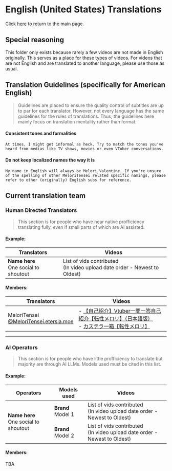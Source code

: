 # English (United States) Translations

Click [here](../../../) to return to the main page.

## Special reasoning
This folder only exists because rarely a few videos are not made in English originally. This serves as a place for these types of videos. For videos that are not English and are translated to another language, please use those as usual.

## Translation Guidelines (specifically for American English)
> Guidelines are placed to ensure the quality control 
> of subtitles are up to par for each translator.
> However, not every language has the same guidelines
> for the rules of translations.
> Thus, the guidelines here mainly focus on
> translation mentality rather than format.

#### Consistent tones and formalities
```
At times, I might get informal as heck. Try to match the tones you've
heard from medias like TV shows, movies or even VTuber conversations.
```

#### Do not keep localized names the way it is
```
My name in English will always be Melori Valentine. If you're unsure of the spelling of other MeloriTensei related specific namings, please refer to other (originally) English subs for reference.
```
   

## Current translation team

### Human Directed Translators

> This section is for people who have near native profficiency
> translating fully, even if small parts of which are AI assisted.


#### Example:

<table class="tg"><thead>
  <tr>
    <th class="tg-dvid">Translators</th>
    <th class="tg-dvid">Videos</th>
  </tr></thead>
<tbody>
  <tr>
    <td class="tg-0pky"><span style="font-weight:bold">Name here</span><br>One social to shoutout</td>
    <td class="tg-0pky">List of vids contributed<br>(In video upload date order - Newest to Oldest)</td>
  </tr>
</tbody>
</table>


#### Members:
<table><thead>
  <tr>
    <th>Translators</th>
    <th>Videos</th>
  </tr></thead>
<tbody>
  <tr>
    <td>MeloriTensei<br><a href="https://bsky.app/profile/meloritensei.etersia.moe">@MeloriTensei.etersia.moe</a></td>
    <td>- <a href="https://www.youtube.com/watch?v=A4VE8Giqiko" target="_blank" rel="noopener noreferrer">【自己紹介】Vtuber一問一答自己紹介【転性メロリ】（日本語版）</a><br>- <a href="https://youtube.com/shorts/l3lEgJUwmSk" target="_blank" rel="noopener noreferrer">カステラ一箱【転性メロリ】</a><br></td>
  </tr>
</tbody>
</table>

 ---

### AI Operators

> This section is for people who have little profficiency to translate
> but majority are through AI LLMs. Models used must be cited in
> this list.

#### Example:

<table class="tg"><thead>
  <tr>
    <th class="tg-dvid">Operators</th>
    <th class="tg-dvid">Models used</th>
    <th class="tg-dvid">Videos</th>
  </tr></thead>
<tbody>
  <tr>
    <td class="tg-0pky" rowspan="2"><span style="font-weight:bold">Name here</span><br>One social to shoutout</td>
    <td class="tg-0pky"><span style="font-weight:bold">Brand </span>Model 1</td>
    <td class="tg-0pky">List of vids contributed<br>(In video upload date order - Newest to Oldest)</td>
  </tr>
  <tr>
    <td class="tg-0pky"><span style="font-weight:bold">Brand</span> Model 2</td>
    <td class="tg-0pky">List of vids contributed<br>(In video upload date order - Newest to Oldest)</td>
  </tr>
</tbody>
</table>


#### Members:

TBA
